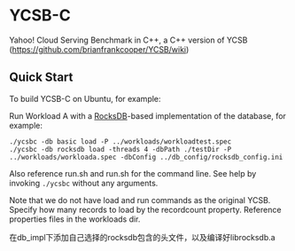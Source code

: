 # YCSB-C

Yahoo! Cloud Serving Benchmark in C++, a C++ version of YCSB (https://github.com/brianfrankcooper/YCSB/wiki)

## Quick Start

To build YCSB-C on Ubuntu, for example:

Run Workload A with a [RocksDB](https://github.com/facebook/rocksdb)-based
implementation of the database, for example:
```
./ycsbc -db basic load -P ../workloads/workloadtest.spec
./ycsbc -db rocksdb load -threads 4 -dbPath ./testDir -P ../workloads/workloada.spec -dbConfig ../db_config/rocksdb_config.ini
```
Also reference run.sh and run.sh for the command line. See help by
invoking `./ycsbc` without any arguments.

Note that we do not have load and run commands as the original YCSB. Specify
how many records to load by the recordcount property. Reference properties
files in the workloads dir.


在db_impl下添加自己选择的rocksdb包含的头文件，以及编译好librocksdb.a
